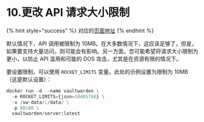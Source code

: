 # 10.更改 API 请求大小限制

{% hint style="success" %}
对应的[页面地址](https://github.com/dani-garcia/vaultwarden/wiki/Changing-the-API-request-size-limit)
{% endhint %}

默认情况下，API 调用被限制为 10MB。在大多数情况下，这应该足够了，但是，如果要支持大量访问，则可能会有影响。另一方面，您可能希望将请求大小限制为更小，以防止 API 滥用和可能的 DOS 攻击，尤其是在资源有限的情况下。

要设置限制，可以使用 `ROCKET_LIMITS` 变量。此处的示例设置为限制为 10MB（这是默认设置）：

```python
docker run -d --name vaultwarden \
  -e ROCKET_LIMITS={json=10485760} \
  -v /vw-data/:/data/ \
  -p 80:80 \
  vaultwarden/server:latest
```


